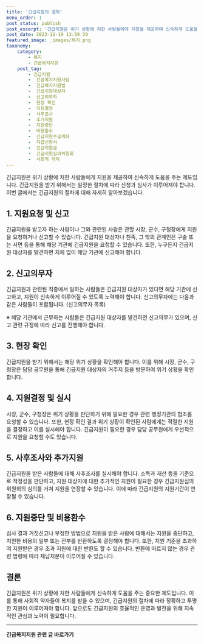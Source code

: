 ```yaml
---
title: '긴급지원의 절차'
menu_order: 1
post_status: publish
post_excerpt: '긴급지원은 위기 상황에 처한 사람들에게 지원을 제공하여 신속하게 도움을 주는 제도입니다. 긴급지원을 받기 위해서는 일정한 절차에 따라 신청과 심사가 이루어져야 합니다. 이번 글에서는 긴급지원의 절차에 대해 자세히 알아보겠습니다.'
post_date: 2023-12-19 13:59:39
featured_image: _images/복지.png
taxonomy:
    category:
        - 복지
        - 긴급복지지원
    post_tag:
        - 긴급지원
        -  긴급복지지원사업
        -  긴급복지지원법
        -  긴급지원대상자
        -  신고의무자
        -  현장 확인
        -  지원결정
        -  사후조사
        -  추가지원
        -  지원중단
        -  비용환수
        -  긴급지원수급계좌
        -  지급신청서
        -  긴급지원금
        -  긴급지원심의위원회
        -  사회적 약자
---
```



긴급지원은 위기 상황에 처한 사람들에게 지원을 제공하여 신속하게 도움을 주는 제도입니다. 긴급지원을 받기 위해서는 일정한 절차에 따라 신청과 심사가 이루어져야 합니다. 이번 글에서는 긴급지원의 절차에 대해 자세히 알아보겠습니다.

## 1. 지원요청 및 신고

긴급지원을 받고자 하는 사람이나 그와 관련된 사람은 관할 시장, 군수, 구청장에게 지원을 요청하거나 신고할 수 있습니다. 긴급지원 대상자나 친족, 그 밖의 관계인은 구술 또는 서면 등을 통해 해당 기관에 긴급지원을 요청할 수 있습니다. 또한, 누구든지 긴급지원 대상자를 발견하면 지체 없이 해당 기관에 신고해야 합니다.

## 2. 신고의무자

긴급지원과 관련된 직종에서 일하는 사람들은 긴급지원 대상자가 있다면 해당 기관에 신고하고, 지원이 신속하게 이루어질 수 있도록 노력해야 합니다. 신고의무자에는 다음과 같은 사람들이 포함됩니다. (신고의무자 목록)

※ 해당 기관에서 근무하는 사람들은 긴급지원 대상자를 발견하면 신고의무가 있으며, 신고 관련 규정에 따라 신고를 진행해야 합니다.

## 3. 현장 확인

긴급지원을 받기 위해서는 해당 위기 상황을 확인해야 합니다. 이를 위해 시장, 군수, 구청장은 담당 공무원을 통해 긴급지원 대상자의 거주지 등을 방문하여 위기 상황을 확인합니다.

## 4. 지원결정 및 실시

시장, 군수, 구청장은 위기 상황을 판단하기 위해 필요한 경우 관련 행정기관의 협조를 요청할 수 있습니다. 또한, 현장 확인 결과 위기 상황이 확인된 사람에게는 적절한 지원을 결정하고 이를 실시해야 합니다. 긴급지원이 필요한 경우 담당 공무원에게 우선적으로 지원을 요청할 수도 있습니다.

## 5. 사후조사와 추가지원

긴급지원을 받은 사람들에 대해 사후조사를 실시해야 합니다. 소득과 재산 등을 기준으로 적정성을 판단하고, 지원 대상자에 대한 추가적인 지원이 필요한 경우 긴급지원심의위원회의 심의를 거쳐 지원을 연장할 수 있습니다. 이에 따라 긴급지원의 지원기간이 연장될 수 있습니다.

## 6. 지원중단 및 비용환수

심사 결과 거짓신고나 부정한 방법으로 지원을 받은 사람에 대해서는 지원을 중단하고, 지원한 비용의 일부 또는 전부를 반환하도록 결정해야 합니다. 또한, 지원 기준을 초과하여 지원받은 경우 초과 지원에 대한 반환도 할 수 있습니다. 반환에 따르지 않는 경우 관련 법령에 따라 체납처분이 이루어질 수 있습니다.

## 결론

긴급지원은 위기 상황에 처한 사람들에게 신속하게 도움을 주는 중요한 제도입니다. 이를 통해 사회적 약자들이 복지를 받을 수 있으며, 긴급지원의 절차에 따라 정확하고 투명한 지원이 이루어져야 합니다. 앞으로도 긴급지원의 효율적인 운영과 발전을 위해 지속적인 관심과 노력이 필요합니다.


<!-- wp:separator -->
<hr class="wp-block-separator has-alpha-channel-opacity"/>
<!-- /wp:separator -->

<!-- wp:group {"backgroundColor":"base","layout":{"type":"constrained"}} -->
<div class="wp-block-group has-base-background-color has-background"><!-- wp:paragraph {"align":"center","fontSize":"medium"} -->
<p class="has-text-align-center has-large-font-size"><strong>긴급복지지원 관련 글 바로가기</strong></p>
<!-- /wp:paragraph -->


<!-- wp:latest-posts
{"categories":[{"id":15519,"count":19,"description":"","link":"https://uknowlaw.com/category/%ea%b8%b4%ea%b8%89%eb%b3%b5%ec%a7%80%ec%a7%80%ec%9b%90/","name":"긴급복지지원","slug":"긴급복지지원","taxonomy":"category","parent":0,"meta":[],"_links":{"self":[{"href":"https://uknowlaw.com/wp-json/wp/v2/categories/15519"}],"collection":[{"href":"https://uknowlaw.com/wp-json/wp/v2/categories"}],"about":[{"href":"https://uknowlaw.com/wp-json/wp/v2/taxonomies/category"}],"wp:post_type":[{"href":"https://uknowlaw.com/wp-json/wp/v2/posts?categories=15519"}],"curies":[{"name":"wp","href":"https://api.w.org/{rel}","templated":true}]}}],"postsToShow":100,"excerptLength":28,"postLayout":"grid","columns":2,"featuredImageAlign":"left","featuredImageSizeSlug":"large","fontSize":"small"} /--></div>
<!-- /wp:group -->